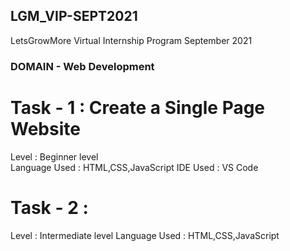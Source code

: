 ## LGM_VIP-SEPT2021 

LetsGrowMore Virtual Internship Program September 2021

### DOMAIN - Web Development 

# Task - 1 : Create a Single Page Website
Level         : Beginner level <br>
Language Used : HTML,CSS,JavaScript
IDE Used      : VS Code

# Task - 2 :  
Level         : Intermediate level
Language Used : HTML,CSS,JavaScript

